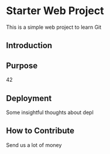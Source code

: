 # Starter Web Project
This is a simple web project to learn Git
## Introduction

## Purpose
42

## Deployment
Some insightful thoughts about depl

## How to Contribute
Send us a lot of money